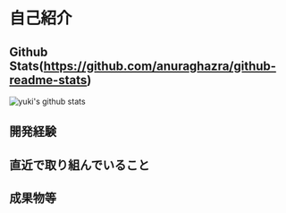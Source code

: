 # 自己紹介
## Github Stats(https://github.com/anuraghazra/github-readme-stats)
![yuki's github stats](https://github-readme-stats.vercel.app/api?username=yuki-snow1823&show_icons=true&theme=radical)

## 開発経験
## 直近で取り組んでいること
## 成果物等
